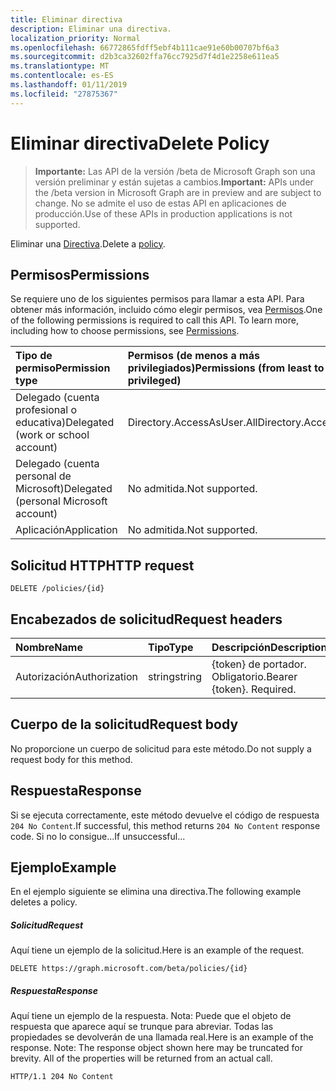 ```yaml
---
title: Eliminar directiva
description: Eliminar una directiva.
localization_priority: Normal
ms.openlocfilehash: 66772865fdff5ebf4b111cae91e60b00707bf6a3
ms.sourcegitcommit: d2b3ca32602ffa76cc7925d7f4d1e2258e611ea5
ms.translationtype: MT
ms.contentlocale: es-ES
ms.lasthandoff: 01/11/2019
ms.locfileid: "27875367"
---
```

# <a name="delete-policy"></a><span data-ttu-id="bab7c-103">Eliminar directiva</span><span class="sxs-lookup"><span data-stu-id="bab7c-103">Delete Policy</span></span>

> <span data-ttu-id="bab7c-104">**Importante:** Las API de la versión /beta de Microsoft Graph son una versión preliminar y están sujetas a cambios.</span><span class="sxs-lookup"><span data-stu-id="bab7c-104">**Important:** APIs under the /beta version in Microsoft Graph are in preview and are subject to change.</span></span> <span data-ttu-id="bab7c-105">No se admite el uso de estas API en aplicaciones de producción.</span><span class="sxs-lookup"><span data-stu-id="bab7c-105">Use of these APIs in production applications is not supported.</span></span>

<span data-ttu-id="bab7c-106">Eliminar una [Directiva](../resources/policy.md).</span><span class="sxs-lookup"><span data-stu-id="bab7c-106">Delete a [policy](../resources/policy.md).</span></span>

## <a name="permissions"></a><span data-ttu-id="bab7c-107">Permisos</span><span class="sxs-lookup"><span data-stu-id="bab7c-107">Permissions</span></span>
<span data-ttu-id="bab7c-p102">Se requiere uno de los siguientes permisos para llamar a esta API. Para obtener más información, incluido cómo elegir permisos, vea [Permisos](/graph/permissions-reference).</span><span class="sxs-lookup"><span data-stu-id="bab7c-p102">One of the following permissions is required to call this API. To learn more, including how to choose permissions, see [Permissions](/graph/permissions-reference).</span></span>

|<span data-ttu-id="bab7c-110">Tipo de permiso</span><span class="sxs-lookup"><span data-stu-id="bab7c-110">Permission type</span></span>      | <span data-ttu-id="bab7c-111">Permisos (de menos a más privilegiados)</span><span class="sxs-lookup"><span data-stu-id="bab7c-111">Permissions (from least to most privileged)</span></span>              |
|:--------------------|:---------------------------------------------------------|
|<span data-ttu-id="bab7c-112">Delegado (cuenta profesional o educativa)</span><span class="sxs-lookup"><span data-stu-id="bab7c-112">Delegated (work or school account)</span></span> | <span data-ttu-id="bab7c-113">Directory.AccessAsUser.All</span><span class="sxs-lookup"><span data-stu-id="bab7c-113">Directory.AccessAsUser.All</span></span>    |
|<span data-ttu-id="bab7c-114">Delegado (cuenta personal de Microsoft)</span><span class="sxs-lookup"><span data-stu-id="bab7c-114">Delegated (personal Microsoft account)</span></span> | <span data-ttu-id="bab7c-115">No admitida.</span><span class="sxs-lookup"><span data-stu-id="bab7c-115">Not supported.</span></span>    |
|<span data-ttu-id="bab7c-116">Aplicación</span><span class="sxs-lookup"><span data-stu-id="bab7c-116">Application</span></span> | <span data-ttu-id="bab7c-117">No admitida.</span><span class="sxs-lookup"><span data-stu-id="bab7c-117">Not supported.</span></span> |

## <a name="http-request"></a><span data-ttu-id="bab7c-118">Solicitud HTTP</span><span class="sxs-lookup"><span data-stu-id="bab7c-118">HTTP request</span></span>

```http
DELETE /policies/{id}
```
## <a name="request-headers"></a><span data-ttu-id="bab7c-119">Encabezados de solicitud</span><span class="sxs-lookup"><span data-stu-id="bab7c-119">Request headers</span></span>
| <span data-ttu-id="bab7c-120">Nombre</span><span class="sxs-lookup"><span data-stu-id="bab7c-120">Name</span></span>       | <span data-ttu-id="bab7c-121">Tipo</span><span class="sxs-lookup"><span data-stu-id="bab7c-121">Type</span></span> | <span data-ttu-id="bab7c-122">Descripción</span><span class="sxs-lookup"><span data-stu-id="bab7c-122">Description</span></span>|
|:---------------|:--------|:----------|
| <span data-ttu-id="bab7c-123">Autorización</span><span class="sxs-lookup"><span data-stu-id="bab7c-123">Authorization</span></span>  | <span data-ttu-id="bab7c-124">string</span><span class="sxs-lookup"><span data-stu-id="bab7c-124">string</span></span>  | <span data-ttu-id="bab7c-p103">{token} de portador. Obligatorio.</span><span class="sxs-lookup"><span data-stu-id="bab7c-p103">Bearer {token}. Required.</span></span> |

## <a name="request-body"></a><span data-ttu-id="bab7c-127">Cuerpo de la solicitud</span><span class="sxs-lookup"><span data-stu-id="bab7c-127">Request body</span></span>
<span data-ttu-id="bab7c-128">No proporcione un cuerpo de solicitud para este método.</span><span class="sxs-lookup"><span data-stu-id="bab7c-128">Do not supply a request body for this method.</span></span>

## <a name="response"></a><span data-ttu-id="bab7c-129">Respuesta</span><span class="sxs-lookup"><span data-stu-id="bab7c-129">Response</span></span>

<span data-ttu-id="bab7c-130">Si se ejecuta correctamente, este método devuelve el código de respuesta `204 No Content`.</span><span class="sxs-lookup"><span data-stu-id="bab7c-130">If successful, this method returns `204 No Content` response code.</span></span> <span data-ttu-id="bab7c-131">Si no lo consigue...</span><span class="sxs-lookup"><span data-stu-id="bab7c-131">If unsuccessful...</span></span>

## <a name="example"></a><span data-ttu-id="bab7c-132">Ejemplo</span><span class="sxs-lookup"><span data-stu-id="bab7c-132">Example</span></span>
<span data-ttu-id="bab7c-133">En el ejemplo siguiente se elimina una directiva.</span><span class="sxs-lookup"><span data-stu-id="bab7c-133">The following example deletes a policy.</span></span>

##### <a name="request"></a><span data-ttu-id="bab7c-134">Solicitud</span><span class="sxs-lookup"><span data-stu-id="bab7c-134">Request</span></span>
<span data-ttu-id="bab7c-135">Aquí tiene un ejemplo de la solicitud.</span><span class="sxs-lookup"><span data-stu-id="bab7c-135">Here is an example of the request.</span></span>

```http
DELETE https://graph.microsoft.com/beta/policies/{id}
```

##### <a name="response"></a><span data-ttu-id="bab7c-136">Respuesta</span><span class="sxs-lookup"><span data-stu-id="bab7c-136">Response</span></span>
<span data-ttu-id="bab7c-p105">Aquí tiene un ejemplo de la respuesta. Nota: Puede que el objeto de respuesta que aparece aquí se trunque para abreviar. Todas las propiedades se devolverán de una llamada real.</span><span class="sxs-lookup"><span data-stu-id="bab7c-p105">Here is an example of the response. Note: The response object shown here may be truncated for brevity. All of the properties will be returned from an actual call.</span></span>

```http
HTTP/1.1 204 No Content
```
